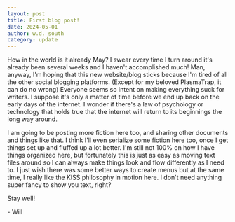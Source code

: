```yaml
---
layout: post
title: First blog post!
date: 2024-05-01
author: w.d. south
category: update
---
```


How in the world is it already May? I swear every time I turn around it's already been several weeks and I haven't accomplished much! Man, anyway, I'm hoping that this new website/blog sticks because I'm tired of all the other social blogging platforms. (Except for my beloved PlasmaTrap, it can do no wrong) Everyone seems so intent on making everything suck for writers. I suppose it's only a matter of time before we end up back on the early days of the internet. I wonder if there's a law of psychology or technology that holds true that the internet will return to its beginnings the long way around. 

I am going to be posting more fiction here too, and sharing other documents and things like that. I think I'll even serialize some fiction here too, once I get things set up and fluffed up a lot better. I'm still not 100% on how I have things organized here, but fortunately this is just as easy as moving text files around so I can always make things look and flow differently as I need to. I just wish there was some better ways to create menus but at the same time, I really like the KISS philosophy in motion here. I don't need anything super fancy to show you text, right? 

Stay well!

\- Will

